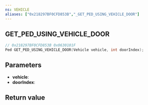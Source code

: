 ```yaml
---
ns: VEHICLE
aliases: ["0x218297BF0CFD853B","_GET_PED_USING_VEHICLE_DOOR"]
---
```

## GET_PED_USING_VEHICLE_DOOR

```c
// 0x218297BF0CFD853B 0x0630101F
Ped GET_PED_USING_VEHICLE_DOOR(Vehicle vehicle, int doorIndex);
```

## Parameters
* **vehicle**: 
* **doorIndex**: 

## Return value
